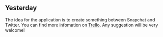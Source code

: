 ## Yesterday

The idea for the application is to create something between Snapchat and Twitter. You can find more infomation on [Trello](https://trello.com/b/h7w6nSuO "Trello"). Any suggestion will be very welcome!
